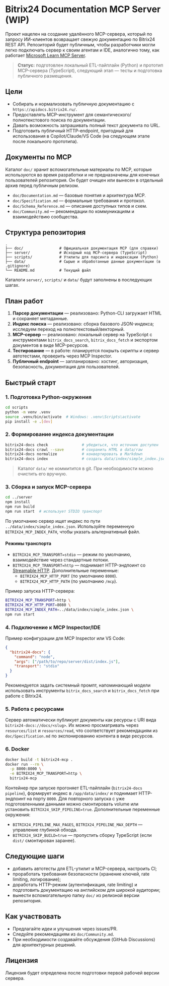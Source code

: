 # Bitrix24 Documentation MCP Server (WIP)

Проект нацелен на создание удалённого MCP-сервера, который по запросу ИИ-клиентов возвращает свежую документацию по Bitrix24 REST API. Репозиторий будет публичным, чтобы разработчики могли легко подключать сервер к своим агентам и IDE, аналогично тому, как работает [Microsoft Learn MCP Server](https://github.com/MicrosoftDocs/mcp).

> **Статус:** подготовлен локальный ETL-пайплайн (Python) и прототип MCP-сервера (TypeScript), следующий этап — тесты и подготовка публичного размещения.

## Цели

- Собирать и нормализовать публичную документацию с `https://apidocs.bitrix24.ru/`.
- Предоставлять MCP-инструмент для семантического/полнотекстового поиска по документации.
- Давать возможность запрашивать полный текст документа по URL.
- Подготовить публичный HTTP-endpoint, пригодный для использования в Copilot/Claude/VS Code (на следующем этапе после локального прототипа).

## Документы по MCP

Каталог `doc/` хранит вспомогательные материалы по MCP, которые используются во время разработки и не предназначены для конечных пользователей репозитория. Он будет очищен или вынесен в отдельный архив перед публичным релизом.

- `doc/Documentation.md` — базовые понятия и архитектура MCP.
- `doc/Specification.md` — формальные требования и протокол.
- `doc/Schema_Reference.md` — описание доступных типов и схем.
- `doc/Community.md` — рекомендации по коммуникациям и взаимодействию сообщества.

## Структура репозитория

```
.
├── doc/                # Официальная документация MCP (для справки)
├── server/             # Исходный код MCP-сервера (TypeScript)
├── scripts/            # Утилиты для парсинга и индексации (Python)
├── data/               # Сырые и обработанные данные документации (в .gitignore)
└── README.md           # Текущий файл
```

Каталоги `server/`, `scripts/` и `data/` будут заполнены в последующих шагах.

## План работ

1. **Парсер документации** — реализовано: Python-CLI загружает HTML и сохраняет метаданные.
2. **Индекс поиска** — реализовано: сборка базового JSON-индекса; исследуем переход на полнотекстовый/векторный.
3. **MCP-сервер** — реализовано: локальный сервер на TypeScript с инструментами `bitrix_docs_search`, `bitrix_docs_fetch` и экспортом документов в виде MCP-ресурсов.
4. **Тестирование** — в работе: планируется покрыть скрипты и сервер автотестами, проверить через MCP Inspector.
5. **Публичный endpoint** — запланировано: хостинг, авторизация, безопасность, документация для пользователей.

## Быстрый старт

### 1. Подготовка Python-окружения

```bash
cd scripts
python -m venv .venv
source .venv/bin/activate  # Windows: .venv\Scripts\activate
pip install -e .[dev]
```

### 2. Формирование индекса документации

```bash
bitrix24-docs check               # убедиться, что источник доступен
bitrix24-docs crawl --save        # сохранить HTML в data/raw
bitrix24-docs normalize           # конвертировать в Markdown
bitrix24-docs index               # создать data/index/simple_index.json
```

> Каталог `data/` не коммитится в git. При необходимости можно очистить его вручную.

### 3. Сборка и запуск MCP-сервера

```bash
cd ../server
npm install
npm run build
npm run start  # использует STDIO транспорт
```

По умолчанию сервер ищет индекс по пути `../data/index/simple_index.json`. Используйте переменную `BITRIX24_MCP_INDEX_PATH`, чтобы указать альтернативный файл.

#### Режимы транспорта

- `BITRIX24_MCP_TRANSPORT=stdio` — режим по умолчанию, взаимодействие через стандартные потоки.
- `BITRIX24_MCP_TRANSPORT=http` — поднимает HTTP-эндпоинт со [Streamable HTTP](https://modelcontextprotocol.io/specification/2025-06-18/basic/transports#streamable-http`). Дополнительные переменные:
  - `BITRIX24_MCP_HTTP_PORT` (по умолчанию `8000`).
  - `BITRIX24_MCP_HTTP_PATH` (по умолчанию `/mcp`).

Пример запуска HTTP-сервера:

```bash
BITRIX24_MCP_TRANSPORT=http \
BITRIX24_MCP_HTTP_PORT=8080 \
BITRIX24_MCP_INDEX_PATH=../data/index/simple_index.json \
npm run start
```

### 4. Подключение к MCP Inspector/IDE

Пример конфигурации для MCP Inspector или VS Code:

```json
{
  "bitrix24-docs": {
    "command": "node",
    "args": ["/path/to/repo/server/dist/index.js"],
    "transport": "stdio"
  }
}
```

Рекомендуется задать системный промпт, напоминающий модели использовать инструменты `bitrix_docs_search` и `bitrix_docs_fetch` при работе с Bitrix24.

### 5. Работа с ресурсами

Сервер автоматически публикует документы как ресурсы с URI вида `bitrix24-docs://docs/<slug>`. Их можно просматривать через `resources/list` и `resources/read`, что соответствует рекомендациям из `doc/Specification.md` по экспонированию контента в виде ресурсов.

### 6. Docker

```bash
docker build -t bitrix24-mcp .
docker run --rm \
  -p 8000:8000 \
  -e BITRIX24_MCP_TRANSPORT=http \
  bitrix24-mcp
```

Контейнер при запуске прогоняет ETL-пайплайн (`bitrix24-docs pipeline`), формирует индекс в `/app/data/index/` и поднимает HTTP-эндпоинт на порту `8000`. Для повторного запуска с уже подготовленными данными можно смонтировать volume или установить `BITRIX24_SKIP_PIPELINE=true`.
Дополнительные переменные окружения:

- `BITRIX24_PIPELINE_MAX_PAGES`, `BITRIX24_PIPELINE_MAX_DEPTH` — управление глубиной обхода.
- `BITRIX24_SKIP_BUILD=true` — пропустить сборку TypeScript (если `dist/` смонтирован заранее).

## Следующие шаги

- добавить автотесты для ETL-утилит и MCP-сервера, настроить CI;
- проработать требования безопасности (хранение ключей, rate limiting, логирование);
- доработать HTTP-режим (аутентификация, rate limiting) и подготовить документацию на английском для широкой аудитории;
- вынести вспомогательную папку `doc/` из релизной версии репозитория.

## Как участвовать

- Предлагайте идеи и улучшения через issues/PR.
- Следуйте рекомендациям из `doc/Community.md`.
- При необходимости создавайте обсуждения (GitHub Discussions) для архитектурных решений.

## Лицензия

Лицензия будет определена после подготовки первой рабочей версии сервера.
